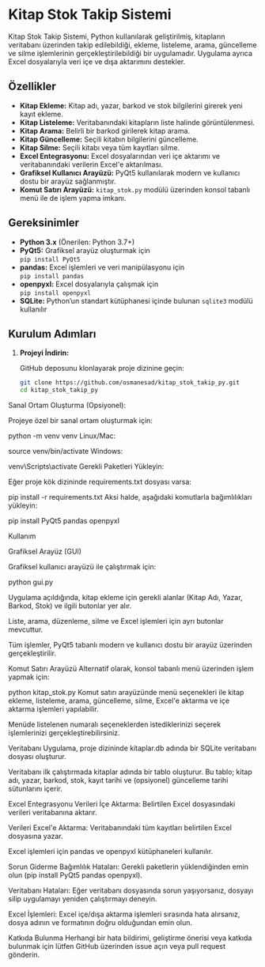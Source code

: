 # Kitap Stok Takip Sistemi

Kitap Stok Takip Sistemi, Python kullanılarak geliştirilmiş, kitapların veritabanı üzerinden takip edilebildiği, ekleme, listeleme, arama, güncelleme ve silme işlemlerinin gerçekleştirilebildiği bir uygulamadır. Uygulama ayrıca Excel dosyalarıyla veri içe ve dışa aktarımını destekler.

## Özellikler

- **Kitap Ekleme:** Kitap adı, yazar, barkod ve stok bilgilerini girerek yeni kayıt ekleme.
- **Kitap Listeleme:** Veritabanındaki kitapların liste halinde görüntülenmesi.
- **Kitap Arama:** Belirli bir barkod girilerek kitap arama.
- **Kitap Güncelleme:** Seçili kitabın bilgilerini güncelleme.
- **Kitap Silme:** Seçili kitabı veya tüm kayıtları silme.
- **Excel Entegrasyonu:** Excel dosyalarından veri içe aktarımı ve veritabanındaki verilerin Excel'e aktarılması.
- **Grafiksel Kullanıcı Arayüzü:** PyQt5 kullanılarak modern ve kullanıcı dostu bir arayüz sağlanmıştır.
- **Komut Satırı Arayüzü:** `kitap_stok.py` modülü üzerinden konsol tabanlı menü ile de işlem yapma imkanı.

## Gereksinimler

- **Python 3.x** (Önerilen: Python 3.7+)
- **PyQt5:** Grafiksel arayüz oluşturmak için  
  `pip install PyQt5`
- **pandas:** Excel işlemleri ve veri manipülasyonu için  
  `pip install pandas`
- **openpyxl:** Excel dosyalarıyla çalışmak için  
  `pip install openpyxl`
- **SQLite:** Python’un standart kütüphanesi içinde bulunan `sqlite3` modülü kullanılır

## Kurulum Adımları

1. **Projeyi İndirin:**

   GitHub deposunu klonlayarak proje dizinine geçin:
   ```bash
   git clone https://github.com/osmanesad/kitap_stok_takip_py.git
   cd kitap_stok_takip_py
Sanal Ortam Oluşturma (Opsiyonel):

Projeye özel bir sanal ortam oluşturmak için:

python -m venv venv
Linux/Mac:


source venv/bin/activate
Windows:


venv\Scripts\activate
Gerekli Paketleri Yükleyin:

Eğer proje kök dizininde requirements.txt dosyası varsa:

pip install -r requirements.txt
Aksi halde, aşağıdaki komutlarla bağımlılıkları yükleyin:


pip install PyQt5 pandas openpyxl

Kullanım

Grafiksel Arayüz (GUI)

Grafiksel kullanıcı arayüzü ile çalıştırmak için:


python gui.py

Uygulama açıldığında, kitap ekleme için gerekli alanlar (Kitap Adı, Yazar, Barkod, Stok) ve ilgili butonlar yer alır.

Liste, arama, düzenleme, silme ve Excel işlemleri için ayrı butonlar mevcuttur.

Tüm işlemler, PyQt5 tabanlı modern ve kullanıcı dostu bir arayüz üzerinden gerçekleştirilir.

Komut Satırı Arayüzü
Alternatif olarak, konsol tabanlı menü üzerinden işlem yapmak için:

python kitap_stok.py
Komut satırı arayüzünde menü seçenekleri ile kitap ekleme, listeleme, arama, güncelleme, silme, Excel'e aktarma ve içe aktarma işlemleri yapılabilir.

Menüde listelenen numaralı seçeneklerden istediklerinizi seçerek işlemlerinizi gerçekleştirebilirsiniz.

Veritabanı
Uygulama, proje dizininde kitaplar.db adında bir SQLite veritabanı dosyası oluşturur.

Veritabanı ilk çalıştırmada kitaplar adında bir tablo oluşturur. Bu tablo; kitap adı, yazar, barkod, stok, kayıt tarihi ve (opsiyonel) güncelleme tarihi sütunlarını içerir.

Excel Entegrasyonu
Verileri İçe Aktarma: Belirtilen Excel dosyasındaki verileri veritabanına aktarır.

Verileri Excel'e Aktarma: Veritabanındaki tüm kayıtları belirtilen Excel dosyasına yazar.

Excel işlemleri için pandas ve openpyxl kütüphaneleri kullanılır.

Sorun Giderme
Bağımlılık Hataları:
Gerekli paketlerin yüklendiğinden emin olun (pip install PyQt5 pandas openpyxl).

Veritabanı Hataları:
Eğer veritabanı dosyasında sorun yaşıyorsanız, dosyayı silip uygulamayı yeniden çalıştırmayı deneyin.

Excel İşlemleri:
Excel içe/dışa aktarma işlemleri sırasında hata alırsanız, dosya adının ve formatının doğru olduğundan emin olun.

Katkıda Bulunma
Herhangi bir hata bildirimi, geliştirme önerisi veya katkıda bulunmak için lütfen GitHub üzerinden issue açın veya pull request gönderin.
